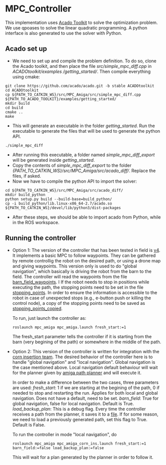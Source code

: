 # MPC_Controller
This implementation uses [Acado Toolkit](https://acado.github.io/index.html) to solve the optimization problem. We use qpoases to solve the linear quadratic programming. A python interface is also generated to use the solver with Python.

## Acado set up
- We need to set up and compile the problem definition. To do so, clone the Acado toolkit, and then place the file *src/simple_mpc_diff.cpp* in  *ACADOtoolkit/examples /getting_started/*. Then compile everything using cmake:
```
git clone https://github.com/acado/acado.git -b stable ACADOtoolkit
cd ACADOtoolkit
cp ${PATH_TO_CATKIN_WS}/src/MPC_Amiga/src/simple_mpc_diff.cpp ${PATH_TO_ACADO_TOOLKIT}/examples/getting_started/
mkdir build
cd build
cmake ..
make
```
- This will generate an executable in the folder *getting_started*. Run the executable to generate the files that will be used to generate the python API.
```
./simple_mpc_diff
```
- After running this executable, a folder named *simple_mpc_diff_export* will be generated inside *getting_started*.
- Copy the contents of *simple_mpc_diff_export* to the folder *{PATH_TO_CATKIN_WS}/src/MPC_Amiga/src/acado_diff/*. Replace the files, if asked.
- Now we have to compile the python API to import the solver:
```
cd ${PATH_TO_CATKIN_WS}/src/MPC_Amiga/src/acado_diff/
mkdir build_python
python setup.py build --build-base=build_python/
cp -i build_python/lib.linux-x86_64-2.7/acado.so ${PATH_TO_CATKIN_WS}/devel/lib/python3/dist-packages
```
- After these steps, we should be able to import acado from Python, while in the ROS workspace.

## Running the controller
- Option 1: The version of the controller that has been tested in field is [v4](https://github.com/Kantor-Lab/MPC_Amiga/blob/master/scripts/mpc_warthog_v4_field.py). It implements a basic MPC to follow waypoints. They can be gathered by remote controllig the robot on the desired path, or using a drone map and giving waypoints. This version only is used to do "global navigation", which basically is driving the robot from the barn to the field.
The controller will read the waypoints from the file [barn_field_waypoints](https://github.com/Kantor-Lab/MPC_Amiga/blob/master/gps_coordinates/barn_field_waypoints.txt). I
    If the robot needs to stop in positions while executing the path, the stopping points need to be set in the file [stopping_points](https://github.com/Kantor-Lab/MPC_Amiga/blob/master/gps_coordinates/stopping_points.txt). In order to ensure the information is accessible to the robot in case of unexpected stops (e.g., e-button push or killing the control node), a copy of the stopping points need to be saved as [stopping_points_copied](https://github.com/Kantor-Lab/MPC_Amiga/blob/master/gps_coordinates/stopping_points_copied.txt).

    To run, just launch the controller as:
    ```
    roslaunch mpc_amiga mpc_amiga.launch fresh_start:=1
    ```
    The fresh_start parameter tells the controller if it is starting from the barn (very begining of the path) or somewhere in the middle of the path.

- Option 2: This version of the controller is written for integration with the [corn insertion team](https://github.com/Team-NiMO/NiMo-FSM). The desired behavior of the controller here is to handle "global navigation" and "local navigation". Global navigation is the case mentioned above. Local navigation default behaviour will wait for the planner given by [amiga path planner](https://github.com/Kantor-Lab/amiga_path_planning/tree/main) and will execute it.

    In order to make a difference between the two cases, three parameters are used:
    *fresh_start*: 1 if we are starting at the begining of the path, 0 if needed to stop and restarting the run. Applies for both local and global navigation. Does not have a default, need to be set.
    *barn_field*: True for global navigation, false for local navigation. Default is True.
    *load_backup_plan*: This is a debug flag. Every time the controller receives a path from the planner, it saves it to a [file](https://github.com/Kantor-Lab/MPC_Amiga/blob/master/gps_coordinates/field_waypoints.txt). If for some reason, we need to load a previously generated path, set this flag to True. Default is False.

    To run the controller in mode "local navigation", do
    ```
    roslaunch mpc_amiga mpc_amiga_corn_ins.launch fresh_start:=1 barn_field:=false load_backup_plan:=false
    ```
    This will wait for a plan generated by the planner in order to follow it.


